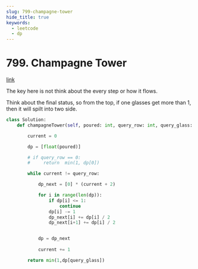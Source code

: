 ```yaml
---
slug: 799-champagne-tower
hide_title: true
keywords:
  - leetcode
  - dp
---
```


# 799. Champagne Tower

[link](https://leetcode.com/problems/champagne-tower/description/)

The key here is not think about the every step or how it flows.

Think about the final status, so from the top, if one glasses get more than 1, then it will spilt into two side.

```python
class Solution:
    def champagneTower(self, poured: int, query_row: int, query_glass: int) -> float:

        current = 0

        dp = [float(poured)]

        # if query_row == 0:
        #     return  min(1, dp[0])

        while current != query_row:

            dp_next = [0] * (current + 2)

            for i in range(len(dp)):
                if dp[i] <= 1:
                    continue
                dp[i] -= 1
                dp_next[i] += dp[i] / 2
                dp_next[i+1] += dp[i] / 2


            dp = dp_next
                
            current += 1

        return min(1,dp[query_glass])
```